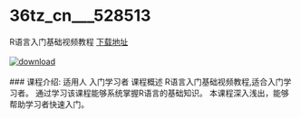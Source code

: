 # 36tz_cn___528513
R语言入门基础视频教程
[下载地址](http://www.36tz.cn/article/528513 "下载地址")
<br/></br>[![download](http://36tz.cn/muke_img/2019_11_2-40-300x161.png "下载地址")](http://www.36tz.cn/article/528513 "下载地址")
<br/></br>### 课程介绍:
适用人
入门学习者
课程概述
R语言入门基础视频教程,适合入门学习者。
通过学习该课程能够系统掌握R语言的基础知识。
本课程深入浅出，能够帮助学习者快速入门。


